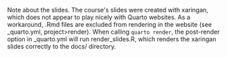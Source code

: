 Note about the slides. The course's slides were created with xaringan, which does not appear to play nicely with Quarto websites. As a workaround, .Rmd files are excluded from rendering in the website (see _quarto.yml, project>render). When calling `quarto render`, the post-render option in _quarto.yml will run render_slides.R, which renders the xaringan slides correctly to the docs/ directory.
